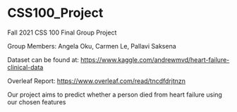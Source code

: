 # CSS100_Project

Fall 2021 CSS 100 Final Group Project

Group Members: Angela Oku, Carmen Le, Pallavi Saksena

Dataset can be found at: https://www.kaggle.com/andrewmvd/heart-failure-clinical-data

Overleaf Report: https://www.overleaf.com/read/tncdfdrjtnzn

Our project aims to predict whether a person died from heart failure using our chosen features
